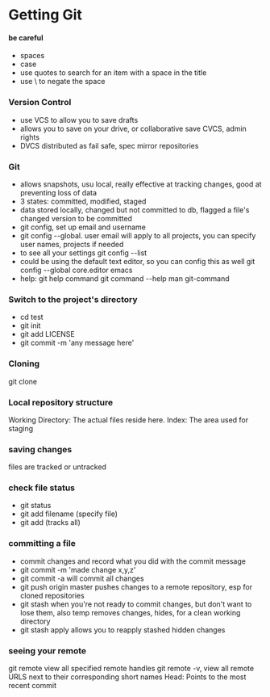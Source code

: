# Getting Git #

#### be careful ####
 - spaces
 - case
 - use quotes to search for an item with a space in the title
 - use \ to negate the space 

### Version Control ###
- use VCS to allow you to save drafts
- allows you to save on your drive, or collaborative save CVCS, admin rights
- DVCS distributed as fail safe, spec mirror repositories

### Git ###
- allows snapshots, usu local, really effective at tracking changes, good at preventing loss of data
- 3 states: committed, modified, staged
- data stored locally, changed but not committed to db, flagged a file's changed version to be committed
- git config, set up email and username
- git config --global. user email will apply to all projects, you can specify user names, projects if needed
- to see all your settings git config --list
- could be using the default text editor, so you can config this as well git config --global core.editor emacs
- help:  git help command  git command --help  man git-command

### Switch to the project's directory ###
- cd test
- git init
- git add LICENSE
- git commit -m 'any message here'

### Cloning ###
git clone 

### Local repository structure ###
Working Directory: The actual files reside here.
Index: The area used for staging

### saving changes ###
files are tracked or untracked

### check file status ###
- git status
- git add filename (specify file)
- git add (tracks all) 

### committing a file ###
- commit changes and record what you did with the commit message
- git commit -m 'made change x,y,z'
- git commit -a will commit all changes
- git push origin master pushes changes to a remote repository, esp for cloned repositories
- git stash when you're not ready to commit changes, but don't want to lose them, also temp removes changes, hides, for a clean working directory
- git stash apply allows you to reapply stashed hidden changes

### seeing your remote ###
git remote view all specified remote handles
git remote -v, view all remote URLS next to their corresponding short names
Head: Points to the most recent commit
